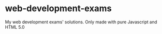 # web-development-exams
My web development exams' solutions. Only made with pure Javascript and HTML 5.0
